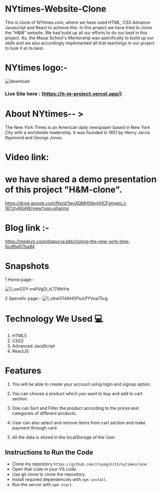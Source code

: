 # NYtimes-Website-Clone
This is clone of NYtimes.com, where we have used HTML, CSS Advance Javascript and React to acheive this.
In this project we have tried to clone the “H&M” website. We had build up all our efforts to do our best in this project. As, the Masai School's Mentorship  was specifically to build up our skills and we also accordingly implemented all that teachings in our project to look it at its best.

 # NYtimes logo:- 
![download](https://user-images.githubusercontent.com/95956384/161389858-2f5363a0-56cd-49d5-8294-b3189dd83324.png)



### Live Site here : (https://h-m-project.vercel.app/)

# About NYtimes-- >
The New York Times is an American daily newspaper based in New York City with a worldwide readership. It was founded in 1851 by Henry Jarvis Raymond and George Jones.
 
# Video link:
 # we have shared a demo presentation of this project "H&M-clone".
 https://drive.google.com/file/d/1wvXQMH0tbyhHCFgmwto_l-16TztyRGAW/view?usp=sharing
 
# Blog link :- 
https://medium.com/@apurva.bkt/cloning-the-new-york-time-6cdfbd57ba84

 
# Snapshots


1 Home page:-


![1_uwGSY-m4fVgDl_tL17WnYw](https://user-images.githubusercontent.com/95956384/161423842-254fa70e-a823-49fc-8e59-57ec6136e242.png)



2 Specefic page:-
![1_ohwO14AHOFtuUfYVoa75cg](https://user-images.githubusercontent.com/95956384/161423850-bc7b0a76-7c34-4511-87b6-148de02de32b.png)



# Technology We Used :computer: 
1. HTML5
2. CSS3
3. Advanced JavaScript
4. ReactJS

# Features
1. You will be able to create your account using login and signup option.

2. You can choose a product which you want to buy and add to cart section.

3. One can Sort and Filter the product according to the prices and categories of different products.

4. User can also select and remove items from cart section and make payment through card.

5. All the data is stored in the localStorage of the User. 

## Instructions to Run the Code 

- Clone my repository `https://github.com/itsyogihr13/nytimesclone`
- Open that code in your VS code.
- Use git clone to clone the repository.
- Install required dependencies with `npm install`.
- Run the server with `npm start`.

